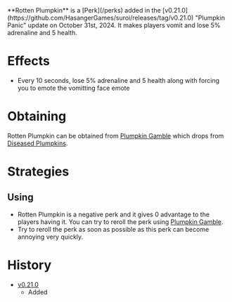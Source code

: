<Stub/>
<Event/>
**Rotten Plumpkin** is a [Perk](/perks) added in the [v0.21.0](https://github.com/HasangerGames/suroi/releases/tag/v0.21.0) "Plumpkin Panic" update on October 31st, 2024. It makes players vomit and lose 5% adrenaline and 5 health.

# Effects
- Every 10 seconds, lose 5% adrenaline and 5 health along with forcing you to emote the vomitting face emote

# Obtaining
Rotten Plumpkin can be obtained from [Plumpkin Gamble](/perks/lets_go_gambling) which drops from [Diseased Plumpkins](/obstacles/diseased_plumpkin).

# Strategies
## Using
- Rotten Plumpkin is a negative perk and it gives 0 advantage to the players having it. You can try to reroll the perk using [Plumpkin Gamble](/perks/lets_go_gambling).
- Try to reroll the perk as soon as possible as this perk can become annoying very quickly.

# History
- [v0.21.0](https://github.com/HasangerGames/suroi/releases/tag/v0.20.0)
  - Added
